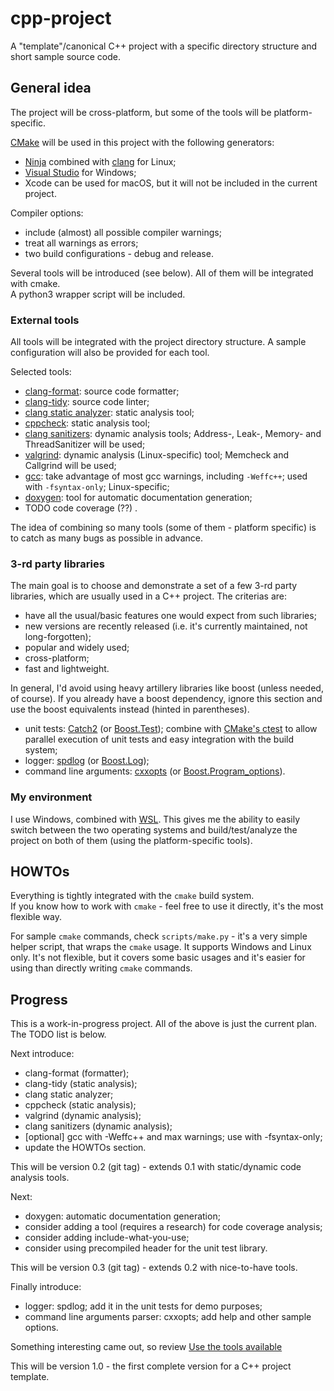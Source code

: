 # cpp-project

A "template"/canonical C++ project with a specific directory structure and short sample source code.

## General idea

The project will be cross-platform, but some of the tools will be platform-specific.

[CMake](https://cmake.org/) will be used in this project with the following generators:
* [Ninja](https://ninja-build.org/) combined with [clang](https://clang.llvm.org/) for Linux;
* [Visual Studio](https://visualstudio.microsoft.com/) for Windows;
* Xcode can be used for macOS, but it will not be included in the current project.

Compiler options:
* include (almost) all possible compiler warnings;
* treat all warnings as errors;
* two build configurations - debug and release.

Several tools will be introduced (see below). All of them will be integrated with cmake.  
A python3 wrapper script will be included.

### External tools

All tools will be integrated with the project directory structure.
A sample configuration will also be provided for each tool.

Selected tools:
* [clang-format](https://clang.llvm.org/docs/ClangFormat.html): source code formatter;
* [clang-tidy](https://clang.llvm.org/extra/clang-tidy/): source code linter;
* [clang static analyzer](https://clang-analyzer.llvm.org/): static analysis tool;
* [cppcheck](https://github.com/danmar/cppcheck): static analysis tool;
* [clang sanitizers](https://github.com/google/sanitizers): dynamic analysis tools; Address-, Leak-, Memory- and ThreadSanitizer will be used;
* [valgrind](https://valgrind.org/): dynamic analysis (Linux-specific) tool; Memcheck and Callgrind will be used;
* [gcc](https://gcc.gnu.org/): take advantage of most gcc warnings, including `-Weffc++`; used with  `-fsyntax-only`; Linux-specific;
* [doxygen](https://www.doxygen.nl/index.html): tool for automatic documentation generation;
* TODO code coverage (??) .

The idea of combining so many tools (some of them - platform specific) is to catch as many bugs as possible in advance.

### 3-rd party libraries

The main goal is to choose and demonstrate a set of a few 3-rd party libraries, which are usually used in a C++ project.
The criterias are:
* have all the usual/basic features one would expect from such libraries;
* new versions are recently released (i.e. it's currently maintained, not long-forgotten);
* popular and widely used;
* cross-platform;
* fast and lightweight.

In general, I'd avoid using heavy artillery libraries like boost (unless needed, of course).
If you already have a boost dependency, ignore this section and use the boost equivalents instead (hinted in parentheses).

* unit tests: [Catch2](https://github.com/catchorg/Catch2) (or [Boost.Test](https://www.boost.org/doc/libs/1_75_0/libs/test/doc/html/index.html)); combine with [CMake's ctest](https://cmake.org/cmake/help/latest/manual/ctest.1.html) to allow parallel execution of unit tests and easy integration with the build system;
* logger: [spdlog](https://github.com/gabime/spdlog) (or [Boost.Log](https://www.boost.org/doc/libs/1_75_0/libs/log/doc/html/index.html));
* command line arguments: [cxxopts](https://github.com/jarro2783/cxxopts) (or [Boost.Program_options](https://www.boost.org/doc/libs/1_75_0/doc/html/program_options.html)).

### My environment

I use Windows, combined with [WSL](https://docs.microsoft.com/en-us/windows/wsl/install).
This gives me the ability to easily switch between the two operating systems and build/test/analyze the project on both of them (using the platform-specific tools).

## HOWTOs

Everything is tightly integrated with the `cmake` build system.  
If you know how to work with `cmake` - feel free to use it directly, it's the most flexible way.

For sample `cmake` commands, check `scripts/make.py` - it's a very simple helper script, that wraps the `cmake` usage. It supports Windows and Linux only. It's not flexible, but it covers some basic usages and it's easier for using than directly writing `cmake` commands.

## Progress

This is a work-in-progress project. All of the above is just the current plan. The TODO list is below.

Next introduce:
* clang-format (formatter);
* clang-tidy (static analysis);
* clang static analyzer;
* cppcheck (static analysis);
* valgrind (dynamic analysis);
* clang sanitizers (dynamic analysis);
* \[optional\] gcc with -Weffc++ and max warnings; use with -fsyntax-only;
* update the HOWTOs section.

This will be version 0.2 (git tag) - extends 0.1 with static/dynamic code analysis tools.

Next:
* doxygen: automatic documentation generation;
* consider adding a tool (requires a research) for code coverage analysis;
* consider adding include-what-you-use;
* consider using precompiled header for the unit test library.

This will be version 0.3 (git tag) - extends 0.2 with nice-to-have tools.

Finally introduce:
* logger: spdlog; add it in the unit tests for demo purposes;
* command line arguments parser: cxxopts; add help and other sample options.

Something interesting came out, so review [Use the tools available](https://lefticus.gitbooks.io/cpp-best-practices/content/02-Use_the_Tools_Available.html)

This will be version 1.0 - the first complete version for a C++ project template.
